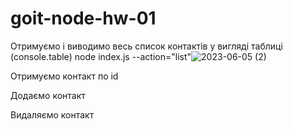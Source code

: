# goit-node-hw-01

Отримуємо і виводимо весь список контактів у вигляді таблиці (console.table)
node index.js --action="list"![2023-06-05 (2)](https://github.com/Demniks/CLI-application/assets/112686414/bff5d4ba-ad8a-4fef-a6ec-c4b272db4818)


Отримуємо контакт по id

Додаємо контакт

Видаляємо контакт


